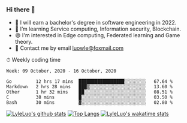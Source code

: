 ### Hi there 👋
<!--I have been a GitHub member for [![Years Badge](https://badges.pufler.dev/years/LyleLuo)](https://badges.pufler.dev)-->
- 🌱 I will earn a bachelor's degree in software engineering in 2022.
- 🤔 I’m learning Service computing, Information security, Blockchain.
- 😄 I'm interested in Edge computing, Federated learning and Game theory.
- 💬 Contact me by email luowle@foxmail.com
<!--
**LyleLuo/LyleLuo** is a ✨ _special_ ✨ repository because its `README.md` (this file) appears on your GitHub profile.

Here are some ideas to get you started:
- 👯 I’m looking to collaborate on ...
- 🤔 I’m looking for help with ...
- 📫 How to reach me: ...
- 😄 Pronouns: ...
- ⚡ Fun fact: ...
-->

<!--💻 Coding Activity Logging

[![Commits Badge](https://badges.pufler.dev/commits/weekly/LyleLuo)](https://badges.pufler.dev)-->

⏱ Weekly coding time

<!--START_SECTION:waka-->
```text
Week: 09 October, 2020 - 16 October, 2020

Go         12 hrs 17 mins  █████████████████░░░░░░░░   67.64 % 
Markdown   2 hrs 28 mins   ███▒░░░░░░░░░░░░░░░░░░░░░   13.60 % 
Other      1 hr 32 mins    ██░░░░░░░░░░░░░░░░░░░░░░░   08.51 % 
C          38 mins         █░░░░░░░░░░░░░░░░░░░░░░░░   03.50 % 
Bash       30 mins         ▓░░░░░░░░░░░░░░░░░░░░░░░░   02.80 % 
```
<!--END_SECTION:waka-->

[![LyleLuo's github stats](https://github-readme-stats.vercel.app/api?username=LyleLuo&count_private=true&show_icons=true&hide=issues)](https://github.com/anuraghazra/github-readme-stats)
[![Top Langs](https://github-readme-stats.vercel.app/api/top-langs/?username=LyleLuo&count_private=true&show_icons=true&layout=compact)](https://github.com/anuraghazra/github-readme-stats)
[![LyleLuo's wakatime stats](https://github-readme-stats.vercel.app/api/wakatime?username=罗炜乐)](https://github.com/anuraghazra/github-readme-stats)
